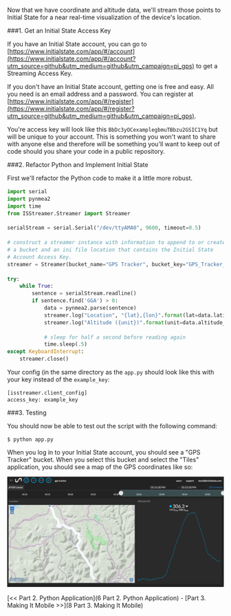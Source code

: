 Now that we have coordinate and altitude data, we'll stream those points to Initial State for a near real-time visualization of the device's location.

###1. Get an Initial State Access Key

If you have an Initial State account, you can go to [https://www.initialstate.com/app/#/account](https://www.initialstate.com/app/#/account?utm_source=github&utm_medium=github&utm_campaign=pi_gps) to get a Streaming Access Key.

If you don't have an Initial State account, getting one is free and easy. All you need is an email address and a password. You can register at [https://www.initialstate.com/app/#/register](https://www.initialstate.com/app/#/register?utm_source=github&utm_medium=github&utm_campaign=pi_gps).

You're access key will look like this `BbDc3yOCexamplegbmuTBbzu2GSIC1Yq` but will be unique to your account. This is something you won't want to share with anyone else and therefore will be something you'll want to keep out of code should you share your code in a public repository.

###2. Refactor Python and Implement Initial State

First we'll refactor the Python code to make it a little more robust.

```python
import serial
import pynmea2
import time
from ISStreamer.Streamer import Streamer

serialStream = serial.Serial("/dev/ttyAMA0", 9600, timeout=0.5)

# construct a streamer instance with information to append to or create 
# a bucket and an ini file location that contains the Initial State 
# Account Access Key.
streamer = Streamer(bucket_name="GPS Tracker", bucket_key="GPS_Tracker_20151126", ini_file_location="./isstreamer.ini")

try:
	while True:
		sentence = serialStream.readline()
		if sentence.find('GGA') > 0:
			data = pynmea2.parse(sentence)
			streamer.log("Location", "{lat},{lon}".format(lat=data.latitude,lon=data.longitude))
			streamer.log("Altitude ({unit})".format(unit=data.altitude_units), data.altitude)
			
			# sleep for half a second before reading again
			time.sleep(.5)
except KeyboardInterrupt:
	streamer.close()
```

Your config (in the same directory as the `app.py` should look like this with your key instead of the `example_key`:

```
[isstreamer.client_config]
access_key: example_key
```

###3. Testing

You should now be able to test out the script with the following command:

```
$ python app.py
```

When you log in to your Initial State account, you should see a "GPS Tracker" bucket. When you select this bucket and select the "Tiles" application, you should see a map of the GPS coordinates like so:

![Tiles GPS Data Map](./img/gps-tiles-map.png)

[<< Part 2. Python Application](6 Part 2. Python Application) - [Part 3. Making It Mobile >>](8 Part 3. Making It Mobile)